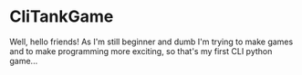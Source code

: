 # CliTankGame
Well, hello friends!
As I'm still beginner and dumb I'm trying to make games and to make programming more exciting, so that's my first CLI python game...

